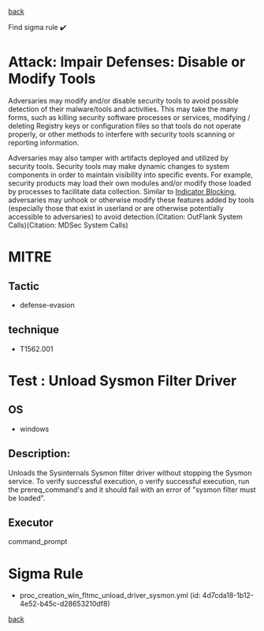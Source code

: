
[back](../index.md)

Find sigma rule :heavy_check_mark: 

# Attack: Impair Defenses: Disable or Modify Tools 

Adversaries may modify and/or disable security tools to avoid possible detection of their malware/tools and activities. This may take the many forms, such as killing security software processes or services, modifying / deleting Registry keys or configuration files so that tools do not operate properly, or other methods to interfere with security tools scanning or reporting information.

Adversaries may also tamper with artifacts deployed and utilized by security tools. Security tools may make dynamic changes to system components in order to maintain visibility into specific events. For example, security products may load their own modules and/or modify those loaded by processes to facilitate data collection. Similar to [Indicator Blocking](https://attack.mitre.org/techniques/T1562/006), adversaries may unhook or otherwise modify these features added by tools (especially those that exist in userland or are otherwise potentially accessible to adversaries) to avoid detection.(Citation: OutFlank System Calls)(Citation: MDSec System Calls)

# MITRE
## Tactic
  - defense-evasion


## technique
  - T1562.001


# Test : Unload Sysmon Filter Driver
## OS
  - windows


## Description:
Unloads the Sysinternals Sysmon filter driver without stopping the Sysmon service. To verify successful execution, o verify successful execution,
run the prereq_command's and it should fail with an error of "sysmon filter must be loaded".


## Executor
command_prompt

# Sigma Rule
 - proc_creation_win_fltmc_unload_driver_sysmon.yml (id: 4d7cda18-1b12-4e52-b45c-d28653210df8)



[back](../index.md)
